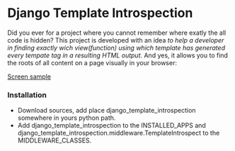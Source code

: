 Django Template Introspection 
=============================
  Did you ever for a project where you cannot remember where exatly the all code is hidden? This project is developed with an idea *to help a developer in finding exactly wich view(function) using which template has generated every tempate tag in a resulting HTML output*.
  And yes, it allows you to find the roots of all content on a page visually in your browser:

  [Screen sample](http://sumno.com.ua/media/images/galleries/2008/11/01/dlya-publikatsij/menu015.png)
 
### Installation
 - Download sources, add place django_template_introspection somewhere in yours python path.
 - Add django_template_introspection to the INSTALLED_APPS and django_template_introspection.middleware.TemplateIntrospect to the MIDDLEWARE_CLASSES.
